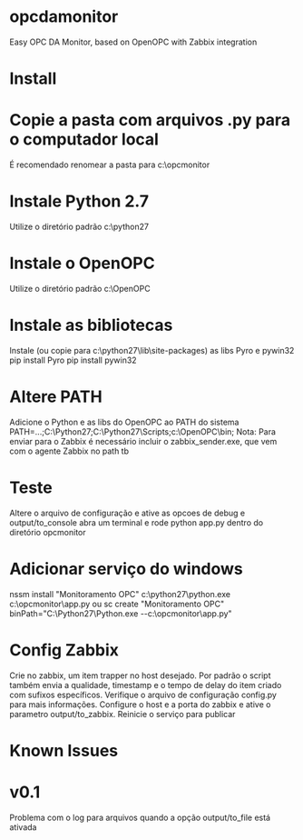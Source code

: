 
# opcdamonitor
Easy OPC DA Monitor, based on OpenOPC with Zabbix integration


Install
=======

# Copie a pasta com arquivos .py para o computador local 
É recomendado renomear a pasta para c:\opcmonitor

# Instale Python 2.7
Utilize o diretório padrão c:\python27

# Instale o OpenOPC
Utilize o diretório padrão c:\OpenOPC

# Instale as bibliotecas 
Instale (ou copie para c:\python27\lib\site-packages) as libs Pyro e pywin32
pip install Pyro
pip install pywin32

# Altere PATH
Adicione o Python e as libs do OpenOPC ao PATH do sistema
PATH=...;C:\Python27\;C:\Python27\Scripts;c:\OpenOPC\bin;
Nota: Para enviar para o Zabbix é necessário incluir o zabbix_sender.exe, que vem com o agente Zabbix no path tb

# Teste
Altere o arquivo de configuração e ative as opcoes de debug e output/to_console
abra um terminal e rode python app.py dentro do diretório opcmonitor

# Adicionar serviço do windows
nssm install "Monitoramento OPC" c:\python27\python.exe c:\opcmonitor\app.py
ou 
sc create "Monitoramento OPC" binPath="C:\Python27\Python.exe --c:\opcmonitor\app.py"

# Config Zabbix
Crie no zabbix, um item trapper no host desejado. Por padrão o script também envia a qualidade, timestamp e o tempo de delay do item criado com sufixos específicos. Verifique o arquivo de configuração config.py para mais informações. 
Configure o host e a porta do zabbix e ative o parametro output/to_zabbix. Reinicie o serviço para publicar


Known Issues
============

# v0.1
Problema com o log para arquivos quando a opção output/to_file está ativada